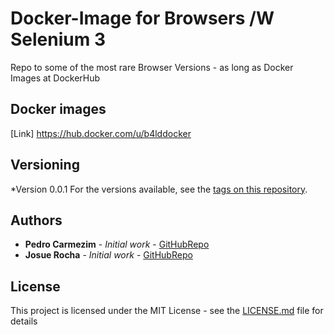 # Docker-Image for Browsers /W Selenium 3

Repo to some of the most rare Browser Versions - as long as Docker Images at DockerHub

## Docker images
[Link] https://hub.docker.com/u/b4lddocker



## Versioning

*Version 0.0.1
For the versions available, see the [tags on this repository](https://github.com/). 

## Authors

* **Pedro Carmezim** - *Initial work* - [GitHubRepo](https://github.com/b4ld)
* **Josue Rocha** - *Initial work* - [GitHubRepo](https://github.com/JosueRocha24)

## License

This project is licensed under the MIT License - see the [LICENSE.md](LICENSE.md) file for details

